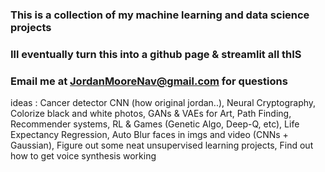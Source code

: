 ### This is a collection of my machine learning and data science projects
### Ill eventually turn this into a github page & streamlit all thIS
### Email me at JordanMooreNav@gmail.com for questions

ideas : Cancer detector CNN (how original jordan..), Neural Cryptography, Colorize black and white photos, GANs & VAEs for Art, Path Finding, Recommender systems, RL & Games (Genetic Algo, Deep-Q, etc), Life Expectancy Regression, Auto Blur faces in imgs and video (CNNs + Gaussian), Figure out some neat unsupervised learning projects, Find out how to get voice synthesis working

